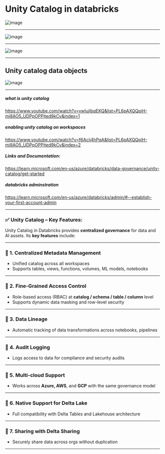 # Unity Catalog in databricks

![image](https://github.com/user-attachments/assets/50a81fb7-84a1-4430-8b3c-1b785278b0b2)

----------------------------------
![image](https://github.com/user-attachments/assets/643b4dd1-c669-4397-b844-4383a1ce0828)

-----------------------------------
![image](https://github.com/user-attachments/assets/88b2d279-f1de-4bf8-9da2-1635a91346aa)

-----------------------------------

## Unity catalog data objects

![image](https://github.com/user-attachments/assets/14481e55-367d-4b89-a6c8-abb89f1480ff)

----------------------------------
##### **what is unity catalog**
https://www.youtube.com/watch?v=vwIujIbqEKQ&list=PL6pAXQQpiH-mi8AO5_UDPpOPPjted9kCv&index=1
##### **enabling unity catalog on workspaces**
https://www.youtube.com/watch?v=f6Acij4hPqA&list=PL6pAXQQpiH-mi8AO5_UDPpOPPjted9kCv&index=2
##### **Links and Documentation:**
https://learn.microsoft.com/en-us/azure/databricks/data-governance/unity-catalog/get-started
##### **databricks adminstration**
https://learn.microsoft.com/en-us/azure/databricks/admin/#--establish-your-first-account-admin

------------------
### ✅ Unity Catalog – Key Features:
Unity Catalog in Databricks provides **centralized governance** for data and AI assets. Its **key features** include:

---
### 🔹 1. **Centralized Metadata Management**
* Unified catalog across all workspaces
* Supports tables, views, functions, volumes, ML models, notebooks
---
### 🔹 2. **Fine-Grained Access Control**
* Role-based access (RBAC) at **catalog / schema / table / column** level
* Supports dynamic data masking and row-level security
---
### 🔹 3. **Data Lineage**
* Automatic tracking of data transformations across notebooks, pipelines
---
### 🔹 4. **Audit Logging**
* Logs access to data for compliance and security audits
---
### 🔹 5. **Multi-cloud Support**
* Works across **Azure, AWS**, and **GCP** with the same governance model
---
### 🔹 6. **Native Support for Delta Lake**
* Full compatibility with Delta Tables and Lakehouse architecture
---
### 🔹 7. **Sharing with Delta Sharing**
* Securely share data across orgs without duplication
---









